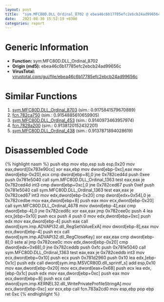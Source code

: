 ```yaml
---
layout: post
title:  "sym.MFC80D.DLL_Ordinal_8702 @ ebea46c6b17785efc2ebcb24ad99656c"
date:   2021-08-30 15:52:19 +0300
categories: report
---
```


# Generic Information
- **Function:** sym.MFC80D.DLL\_Ordinal\_8702
- **Origin (md5):** ebea46c6b17785efc2ebcb24ad99656c
- **VirusTotal:** [virustotal.com/gui/file/ebea46c6b17785efc2ebcb24ad99656c][virustotal_ref]



# Similar Functions

1. [sym.MFC80D.DLL\_Ordinal\_8703][similar_1_ref] (sim.: 0.9175841579670889)
2. [fcn.782ca750][similar_2_ref] (sim.: 0.9154885610659905)
3. [sym.MFC80D.DLL\_Ordinal\_453][similar_3_ref] (sim.: 0.9140973463957974)
4. [fcn.7828a200][similar_4_ref] (sim.: 0.9138120152432201)
5. [sym.MFC80D.DLL\_Ordinal\_438][similar_5_ref] (sim.: 0.9137871894028619)


# Disassembled Code

{% highlight nasm %}
push ebp
mov ebp,esp
sub esp,0x20
mov eax,dword[0x783e90cc]
xor eax,ebp
mov dword[ebp-0xc],eax
mov dword[ebp-0x20],ecx
cmp dword[ebp+8],0
jne 0x782ced4d
push 0xee
push 0x781e5040
call sym.MFC80D.DLL_Ordinal_1363
test eax,eax
je 0x782ced4d
int3 
cmp dword[ebp+0xc],0
jne 0x782ced67
push 0xef
push 0x781e5040
call sym.MFC80D.DLL_Ordinal_1363
test eax,eax
je 0x782ced67
int3 
mov edx,dword[ebp-0x20]
cmp dword[edx+0x54],0
je 0x782cedbe
mov eax,dword[ebp+8]
push eax
mov ecx,dword[ebp-0x20]
call sym.MFC80D.DLL_Ordinal_4678
mov dword[ebp-4],eax
cmp dword[ebp-4],0
jne 0x782ced8c
xor eax,eax
jmp 0x782cee0c
push 4
lea ecx,[ebp+0x10]
push ecx
push 4
push 0
mov edx,dword[ebp+0xc]
push edx
mov eax,dword[ebp-4]
push eax
call dword[sym.imp.ADVAPI32.dll_RegSetValueExA]
mov dword[ebp-8],eax
mov ecx,dword[ebp-4]
push ecx
call dword[sym.imp.ADVAPI32.dll_RegCloseKey]
xor eax,eax
cmp dword[ebp-8],0
sete al
jmp 0x782cee0c
mov edx,dword[ebp-0x20]
cmp dword[edx+0x68],0
jne 0x782ceddb
push 0xfc
push 0x781e5040
call sym.MFC80D.DLL_Ordinal_1363
test eax,eax
je 0x782ceddb
int3 
mov ecx,dword[ebp+0x10]
push ecx
push 0x781d2960
push 0x10
lea edx,[ebp-0x1c]
push edx
call dword[sym.imp.MSVCR80D.dll_sprintf_s]
add esp,0x10
mov eax,dword[ebp-0x20]
mov ecx,dword[eax+0x68]
push ecx
lea edx,[ebp-0x1c]
push edx
mov eax,dword[ebp+0xc]
push eax
mov ecx,dword[ebp+8]
push ecx
call dword[sym.imp.KERNEL32.dll_WritePrivateProfileStringA]
mov ecx,dword[ebp-0xc]
xor ecx,ebp
call fcn.783a2cd0
mov esp,ebp
pop ebp
ret 0xc
{% endhighlight %}


[similar_1_ref]: /report/sym.MFC80D.DLL_Ordinal_8703@ebea46c6b17785efc2ebcb24ad99656c
[similar_2_ref]: /report/fcn.782ca750@ebea46c6b17785efc2ebcb24ad99656c
[similar_3_ref]: /report/sym.MFC80D.DLL_Ordinal_453@ebea46c6b17785efc2ebcb24ad99656c
[similar_4_ref]: /report/fcn.7828a200@ebea46c6b17785efc2ebcb24ad99656c
[similar_5_ref]: /report/sym.MFC80D.DLL_Ordinal_438@ebea46c6b17785efc2ebcb24ad99656c
[virustotal_ref]: https://www.virustotal.com/gui/file/ebea46c6b17785efc2ebcb24ad99656c